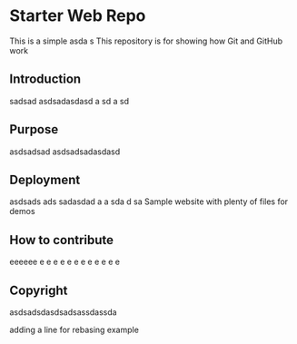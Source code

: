 # Starter Web Repo
This is a simple asda s
This repository is for showing how Git and GitHub work
## Introduction
sadsad asdsadasdasd a sd a sd 
## Purpose
asdsadsad asdsadsadasdasd
## Deployment
asdsads ads sadasdad a a sda d sa
Sample website with plenty of files for demos
## How to contribute
eeeeee  e    e e e e  e e e e e e e
## Copyright
asdsadsdasdsadsassdassda



adding a line for rebasing example
